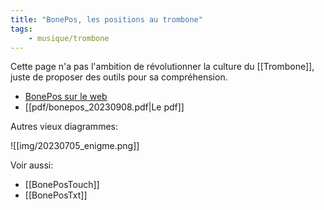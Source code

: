 ```yaml
---
title: "BonePos, les positions au trombone"
tags:
    - musique/trombone
---
```


Cette page n'a pas l'ambition de révolutionner la culture du [[Trombone]], juste de proposer des outils pour sa compréhension.

- [BonePos sur le web](https://grahack.github.io/bonepos/)
- [[pdf/bonepos_20230908.pdf|Le pdf]]

Autres vieux diagrammes:

![[img/20230705_enigme.png]]

Voir aussi:

- [[BonePosTouch]]
- [[BonePosTxt]]
